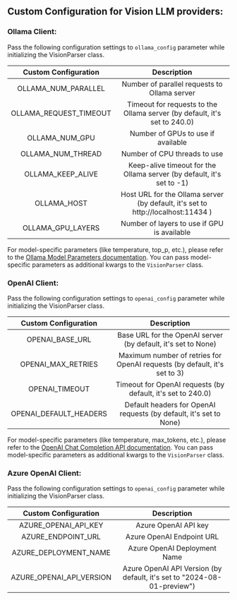 ## Custom Configuration for Vision LLM providers:

### Ollama Client:

Pass the following configuration settings to `ollama_config` parameter while initializing the VisionParser class.

| **Custom Configuration** | **Description** |
|:---------:|:-----------:|
| OLLAMA_NUM_PARALLEL | Number of parallel requests to Ollama server |
| OLLAMA_REQUEST_TIMEOUT | Timeout for requests to the Ollama server (by default, it's set to 240.0) |
| OLLAMA_NUM_GPU | Number of GPUs to use if available |
| OLLAMA_NUM_THREAD | Number of CPU threads to use |
| OLLAMA_KEEP_ALIVE | Keep-alive timeout for the Ollama server (by default, it's set to -1) |
| OLLAMA_HOST | Host URL for the Ollama server (by default, it's set to http://localhost:11434 ) |
| OLLAMA_GPU_LAYERS | Number of layers to use if GPU is available |

For model-specific parameters (like temperature, top_p, etc.), please refer to the [Ollama Model Parameters documentation](https://github.com/ollama/ollama/blob/main/docs/modelfile.md#valid-parameters-and-values). You can pass model-specific parameters as additional kwargs to the `VisionParser` class.

### OpenAI Client:

Pass the following configuration settings to `openai_config` parameter while initializing the VisionParser class.

| **Custom Configuration** | **Description** |
|:---------:|:-----------:|
| OPENAI_BASE_URL | Base URL for the OpenAI server (by default, it's set to None) |
| OPENAI_MAX_RETRIES | Maximum number of retries for OpenAI requests (by default, it's set to 3) |
| OPENAI_TIMEOUT | Timeout for OpenAI requests (by default, it's set to 240.0) |
| OPENAI_DEFAULT_HEADERS | Default headers for OpenAI requests (by default, it's set to None) |

For model-specific parameters (like temperature, max_tokens, etc.), please refer to the [OpenAI Chat Completion API documentation](https://platform.openai.com/docs/api-reference/chat/create). You can pass model-specific parameters as additional kwargs to the `VisionParser` class.

### Azure OpenAI Client:

Pass the following configuration settings to `openai_config` parameter while initializing the VisionParser class.

| **Custom Configuration** | **Description** |
|:---------:|:-----------:|
| AZURE_OPENAI_API_KEY | Azure OpenAI API key |
| AZURE_ENDPOINT_URL | Azure OpenAI Endpoint URL |
| AZURE_DEPLOYMENT_NAME | Azure OpenAI Deployment Name |
| AZURE_OPENAI_API_VERSION | Azure OpenAI API Version (by default, it's set to "2024-08-01-preview") |
